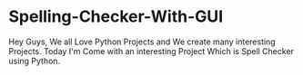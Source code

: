 # Spelling-Checker-With-GUI
Hey Guys, We all Love Python Projects and We create many interesting Projects. Today I'm Come with an interesting Project Which is  Spell Checker using Python. 
